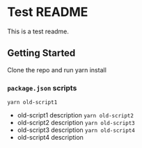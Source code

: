 # Test README
This is a test readme.

## Getting Started
Clone the repo and run yarn install

### `package.json` scripts

`yarn old-script1`
- old-script1 description
`yarn old-script2`
- old-script2 description
`yarn old-script3`
- old-script3 description
`yarn old-script4`
- old-script4 description

